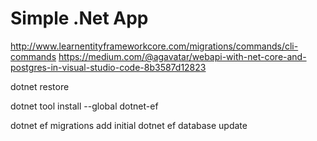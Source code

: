 # Simple .Net App


http://www.learnentityframeworkcore.com/migrations/commands/cli-commands
https://medium.com/@agavatar/webapi-with-net-core-and-postgres-in-visual-studio-code-8b3587d12823

dotnet restore

dotnet tool install --global dotnet-ef

dotnet ef migrations add initial
dotnet ef database update